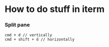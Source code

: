 # How to do stuff in iterm

### Split pane

```
cmd + d // vertically
cmd + shift + d // horizontally
```
